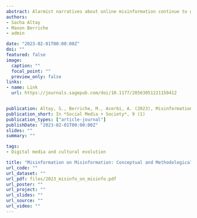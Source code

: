 ```yaml
---
abstract: Alarmist narratives about online misinformation continue to gain traction despite evidence that its prevalence and impact are overstated. Drawing on research questioning the use of big data in social science and reception studies, we identify six misconceptions about misinformation and examine the conceptual and methodological challenges they raise. The first three misconceptions concern the prevalence and circulation of misinformation. First, the internet is not rife with misinformation or news,but with memes and entertaining content. Second, scientists focused on social media because it is methodologically convenient, but misinformation is not just a social media problem. Third, falsehoods don’t spread faster than the truth, how we define (mis)information influence sour results and their practical implications. The second three misconceptions concern the impact and the reception of misinformation First, people don’t believe everything they see on the internet - sheer  volume  of  engagement  should  not  be  conflated  with  belief. Second, misinformation’s influence on people’s behavior is overblown since it often preaches to the choir. Third, people are more likely to be uninformed than misinformed, surveys overestimate misperceptions and say little about the  causal  influence  of  misinformation. To  appropriately  understand  and  fight misinformation, future research needs to address these challenges. 
authors:
- Sacha Altay
- Manon Berriche
- admin

date: "2023-02-01T00:00:00Z"
doi: ""
featured: false
image:
  caption: ""
  focal_point: ""
  preview_only: false
links:
- name: Link
  url: https://journals.sagepub.com/doi/10.1177/20563051221150412


publication: Altay, S., Berriche, M., Acerbi, A. (2023), Misinformation on Misinformation:Conceptual and Methodological Challenges, *Social Media + Society*, 9 (1)
publication_short: In *Social Media + Society*, 9 (1)
publication_types: ["article-journal"]
publishDate: "2023-02-01T00:00:00Z"
slides: ""
summary: ""

tags:
- Digital media and cultural evolution

title: "Misinformation on Misinformation: Conceptual and Methodological Challenges"
url_code: ""
url_dataset: ""
url_pdf: files/2023_misinfo_on_misinfo.pdf
url_poster: ""
url_project: ""
url_slides: ""
url_source: ""
url_video: ""
---
```

<script id="altmetric-embed-js" type="text/javascript"
src='https://d1bxh8uas1mnw7.cloudfront.net/assets/embed.js'></script>

<div data-badge-details="right" data-badge-type="donut" data-doi="10.1177/20563051221150412" data-hide-no-mentions="true" class="altmetric-embed"></div>
